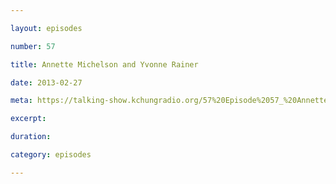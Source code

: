```yaml
---

layout: episodes

number: 57

title: Annette Michelson and Yvonne Rainer

date: 2013-02-27

meta: https://talking-show.kchungradio.org/57%20Episode%2057_%20Annette%20Michelson%20and%20Yvonne%20Rainer.mp3

excerpt: 

duration: 

category: episodes

---
```


